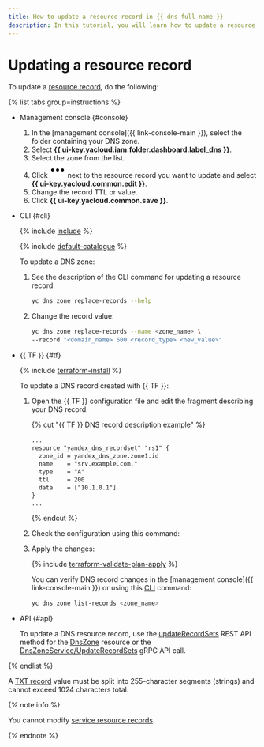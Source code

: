 ```yaml
---
title: How to update a resource record in {{ dns-full-name }}
description: In this tutorial, you will learn how to update a resource record.
---
```


# Updating a resource record

To update a [resource record](../concepts/resource-record.md), do the following:

{% list tabs group=instructions %}

- Management console {#console}

  1. In the [management console]({{ link-console-main }}), select the folder containing your DNS zone.
  1. Select **{{ ui-key.yacloud.iam.folder.dashboard.label_dns }}**.
  1. Select the zone from the list.
  1. Click ![image](../../_assets/console-icons/ellipsis.svg) next to the resource record you want to update and select **{{ ui-key.yacloud.common.edit }}**.
  1. Change the record TTL or value.
  1. Click **{{ ui-key.yacloud.common.save }}**.

- CLI {#cli}

  {% include [include](../../_includes/cli-install.md) %}

  {% include [default-catalogue](../../_includes/default-catalogue.md) %}

  To update a DNS zone:

  1. See the description of the CLI command for updating a resource record:

     ```bash
     yc dns zone replace-records --help
     ```

  1. Change the record value:

     ```bash
     yc dns zone replace-records --name <zone_name> \
     --record "<domain_name> 600 <record_type> <new_value>"
     ```

- {{ TF }} {#tf}

  {% include [terraform-install](../../_includes/terraform-install.md) %}

  To update a DNS record created with {{ TF }}:

  1. Open the {{ TF }} configuration file and edit the fragment describing your DNS record.

     {% cut "{{ TF }} DNS record description example" %}

     ```hcl
     ...
     resource "yandex_dns_recordset" "rs1" {
       zone_id = yandex_dns_zone.zone1.id
       name    = "srv.example.com."
       type    = "A"
       ttl     = 200
       data    = ["10.1.0.1"]
     }
     ...
     ```

     {% endcut %}

  1. Check the configuration using this command:

  1. Apply the changes:

      {% include [terraform-validate-plan-apply](../../_tutorials/_tutorials_includes/terraform-validate-plan-apply.md) %}

     You can verify DNS record changes in the [management console]({{ link-console-main }}) or using this [CLI](../../cli/quickstart.md) command:

     ```bash
     yc dns zone list-records <zone_name>
     ```

- API {#api}

  To update a DNS resource record, use the [updateRecordSets](../api-ref/DnsZone/updateRecordSets.md) REST API method for the [DnsZone](../api-ref/DnsZone/index.md) resource or the [DnsZoneService/UpdateRecordSets](../api-ref/grpc/DnsZone/updateRecordSets.md) gRPC API call.

{% endlist %}

A [TXT record](../concepts/resource-record.md#txt) value must be split into 255-character segments (strings) and cannot exceed 1024 characters total.

{% note info %}

You cannot modify [service resource records](../concepts/resource-record.md#service-records).

{% endnote %}